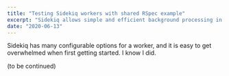 ```yaml
---
title: "Testing Sidekiq workers with shared RSpec example"
excerpt: "Sidekiq allows simple and efficient background processing in Rails applications. A service can have multiple workers running at the same time, ensuring they behave as expected is crucial to increasing our confidence when rolling out new features."
date: "2020-06-13"
---
```


Sidekiq has many configurable options for a worker, and it is easy to get overwhelmed when first getting started. I know I did.

(to be continued)